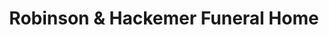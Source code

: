 ---
title: "Robinson & Hackemer Funeral Home"
url: /warsaw/robinson-and-hackemer-funeral-home/
shop: funeral directors
---